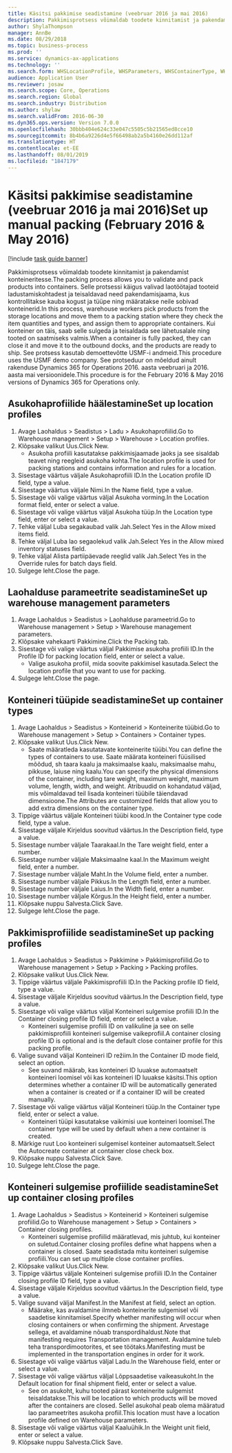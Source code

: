 ```yaml
---
title: Käsitsi pakkimise seadistamine (veebruar 2016 ja mai 2016)
description: Pakkimisprotsess võimaldab toodete kinnitamist ja pakendamist konteineritesse.
author: ShylaThompson
manager: AnnBe
ms.date: 08/29/2018
ms.topic: business-process
ms.prod: ''
ms.service: dynamics-ax-applications
ms.technology: ''
ms.search.form: WHSLocationProfile, WHSParameters, WHSContainerType, WHSPackProfile, WHSCloseContainerProfile, InventLocationIdLookup, UnitOfMeasureLookup
audience: Application User
ms.reviewer: josaw
ms.search.scope: Core, Operations
ms.search.region: Global
ms.search.industry: Distribution
ms.author: shylaw
ms.search.validFrom: 2016-06-30
ms.dyn365.ops.version: Version 7.0.0
ms.openlocfilehash: 30bbb404e624c33e047c5505c5b21565ed8cce10
ms.sourcegitcommit: 8b4b6a9226d4e5f66498ab2a5b4160e26dd112af
ms.translationtype: HT
ms.contentlocale: et-EE
ms.lasthandoff: 08/01/2019
ms.locfileid: "1847179"
---
```

# <a name="set-up-manual-packing-february-2016--may-2016"></a><span data-ttu-id="b61d3-103">Käsitsi pakkimise seadistamine (veebruar 2016 ja mai 2016)</span><span class="sxs-lookup"><span data-stu-id="b61d3-103">Set up manual packing (February 2016 & May 2016)</span></span>

[!include [task guide banner](../../includes/task-guide-banner.md)]

<span data-ttu-id="b61d3-104">Pakkimisprotsess võimaldab toodete kinnitamist ja pakendamist konteineritesse.</span><span class="sxs-lookup"><span data-stu-id="b61d3-104">The packing process allows you to validate and pack products into containers.</span></span> <span data-ttu-id="b61d3-105">Selle protsessi käigus valivad laotöötajad tooteid ladustamiskohtadest ja teisaldavad need pakendamisjaama, kus kontrollitakse kauba kogust ja tüüpe ning määratakse neile sobivad konteinerid.</span><span class="sxs-lookup"><span data-stu-id="b61d3-105">In this process, warehouse workers pick products from the storage locations and move them to a packing station where they check the item quantities and types, and assign them to appropriate containers.</span></span> <span data-ttu-id="b61d3-106">Kui konteiner on täis, saab selle sulgeda ja teisaldada see lähetusalale ning tooted on saatmiseks valmis.</span><span class="sxs-lookup"><span data-stu-id="b61d3-106">When a container is fully packed, they can close it and move it to the outbound docks, and the products are ready to ship.</span></span> <span data-ttu-id="b61d3-107">See protsess kasutab demoettevõtte USMF-i andmeid.</span><span class="sxs-lookup"><span data-stu-id="b61d3-107">This procedure uses the USMF demo company.</span></span> <span data-ttu-id="b61d3-108">See protseduur on mõeldud ainult rakenduse Dynamics 365 for Operations 2016. aasta veebruari ja 2016. aasta mai versioonidele.</span><span class="sxs-lookup"><span data-stu-id="b61d3-108">This procedure is for the February 2016 & May 2016 versions of Dynamics 365 for Operations only.</span></span>


## <a name="set-up-location-profiles"></a><span data-ttu-id="b61d3-109">Asukohaprofiilide häälestamine</span><span class="sxs-lookup"><span data-stu-id="b61d3-109">Set up location profiles</span></span>
1. <span data-ttu-id="b61d3-110">Avage Laohaldus > Seadistus > Ladu > Asukohaprofiilid.</span><span class="sxs-lookup"><span data-stu-id="b61d3-110">Go to Warehouse management > Setup > Warehouse > Location profiles.</span></span>
2. <span data-ttu-id="b61d3-111">Klõpsake valikut Uus.</span><span class="sxs-lookup"><span data-stu-id="b61d3-111">Click New.</span></span>
    * <span data-ttu-id="b61d3-112">Asukoha profiili kasutatakse pakkimisjaamade jaoks ja see sisaldab teavet ning reegleid asukoha kohta.</span><span class="sxs-lookup"><span data-stu-id="b61d3-112">The location profile is used for packing stations and contains information and rules for a location.</span></span>  
3. <span data-ttu-id="b61d3-113">Sisestage väärtus väljale Asukohaprofiili ID.</span><span class="sxs-lookup"><span data-stu-id="b61d3-113">In the Location profile ID field, type a value.</span></span>
4. <span data-ttu-id="b61d3-114">Sisestage väärtus väljale Nimi.</span><span class="sxs-lookup"><span data-stu-id="b61d3-114">In the Name field, type a value.</span></span>
5. <span data-ttu-id="b61d3-115">Sisestage või valige väärtus väljal Asukoha vorming.</span><span class="sxs-lookup"><span data-stu-id="b61d3-115">In the Location format field, enter or select a value.</span></span>
6. <span data-ttu-id="b61d3-116">Sisestage või valige väärtus väljal Asukoha tüüp.</span><span class="sxs-lookup"><span data-stu-id="b61d3-116">In the Location type field, enter or select a value.</span></span>
7. <span data-ttu-id="b61d3-117">Tehke väljal Luba segakaubad valik Jah.</span><span class="sxs-lookup"><span data-stu-id="b61d3-117">Select Yes in the Allow mixed items field.</span></span>
8. <span data-ttu-id="b61d3-118">Tehke väljal Luba lao segaolekud valik Jah.</span><span class="sxs-lookup"><span data-stu-id="b61d3-118">Select Yes in the Allow mixed  inventory statuses field.</span></span>
9. <span data-ttu-id="b61d3-119">Tehke väljal Alista partiipäevade reeglid valik Jah.</span><span class="sxs-lookup"><span data-stu-id="b61d3-119">Select Yes in the Override rules for batch days field.</span></span>
10. <span data-ttu-id="b61d3-120">Sulgege leht.</span><span class="sxs-lookup"><span data-stu-id="b61d3-120">Close the page.</span></span>

## <a name="set-up-warehouse-management-parameters"></a><span data-ttu-id="b61d3-121">Laohalduse parameetrite seadistamine</span><span class="sxs-lookup"><span data-stu-id="b61d3-121">Set up warehouse management parameters</span></span> 
1. <span data-ttu-id="b61d3-122">Avage Laohaldus > Seadistus > Laohalduse parameetrid.</span><span class="sxs-lookup"><span data-stu-id="b61d3-122">Go to Warehouse management > Setup > Warehouse management parameters.</span></span>
2. <span data-ttu-id="b61d3-123">Klõpsake vahekaarti Pakkimine.</span><span class="sxs-lookup"><span data-stu-id="b61d3-123">Click the Packing tab.</span></span>
3. <span data-ttu-id="b61d3-124">Sisestage või valige väärtus väljal Pakkimise asukoha profiili ID.</span><span class="sxs-lookup"><span data-stu-id="b61d3-124">In the Profile ID for packing location field, enter or select a value.</span></span>
    * <span data-ttu-id="b61d3-125">Valige asukoha profiil, mida soovite pakkimisel kasutada.</span><span class="sxs-lookup"><span data-stu-id="b61d3-125">Select the location profile that you want to use for packing.</span></span>  
4. <span data-ttu-id="b61d3-126">Sulgege leht.</span><span class="sxs-lookup"><span data-stu-id="b61d3-126">Close the page.</span></span>

## <a name="set-up-container-types"></a><span data-ttu-id="b61d3-127">Konteineri tüüpide seadistamine</span><span class="sxs-lookup"><span data-stu-id="b61d3-127">Set up container types</span></span>
1. <span data-ttu-id="b61d3-128">Avage Laohaldus > Seadistus > Konteinerid > Konteinerite tüübid.</span><span class="sxs-lookup"><span data-stu-id="b61d3-128">Go to Warehouse management > Setup > Containers > Container types.</span></span>
2. <span data-ttu-id="b61d3-129">Klõpsake valikut Uus.</span><span class="sxs-lookup"><span data-stu-id="b61d3-129">Click New.</span></span>
    * <span data-ttu-id="b61d3-130">Saate määratleda kasutatavate konteinerite tüübi.</span><span class="sxs-lookup"><span data-stu-id="b61d3-130">You can define the types of containers to use.</span></span> <span data-ttu-id="b61d3-131">Saate määrata konteineri füüsilised mõõdud, sh taara kaalu ja maksimaalse kaalu, maksimaalse mahu, pikkuse, laiuse ning kaalu.</span><span class="sxs-lookup"><span data-stu-id="b61d3-131">You can specify the physical dimensions of the container, including tare weight, maximum weight, maximum volume, length, width, and weight.</span></span>  <span data-ttu-id="b61d3-132">Atribuudid on kohandatud väljad, mis võimaldavad teil lisada konteineri tüübile täiendavad dimensioone.</span><span class="sxs-lookup"><span data-stu-id="b61d3-132">The Attributes are customized fields that allow you to add extra dimensions on the container type.</span></span>     
3. <span data-ttu-id="b61d3-133">Tippige väärtus väljale Konteineri tüübi kood.</span><span class="sxs-lookup"><span data-stu-id="b61d3-133">In the Container type code field, type a value.</span></span>
4. <span data-ttu-id="b61d3-134">Sisestage väljale Kirjeldus soovitud väärtus.</span><span class="sxs-lookup"><span data-stu-id="b61d3-134">In the Description field, type a value.</span></span>
5. <span data-ttu-id="b61d3-135">Sisestage number väljale Taarakaal.</span><span class="sxs-lookup"><span data-stu-id="b61d3-135">In the Tare weight field, enter a number.</span></span>
6. <span data-ttu-id="b61d3-136">Sisestage number väljale Maksimaalne kaal.</span><span class="sxs-lookup"><span data-stu-id="b61d3-136">In the Maximum weight field, enter a number.</span></span>
7. <span data-ttu-id="b61d3-137">Sisestage number väljale Maht.</span><span class="sxs-lookup"><span data-stu-id="b61d3-137">In the Volume field, enter a number.</span></span>
8. <span data-ttu-id="b61d3-138">Sisestage number väljale Pikkus.</span><span class="sxs-lookup"><span data-stu-id="b61d3-138">In the Length field, enter a number.</span></span>
9. <span data-ttu-id="b61d3-139">Sisestage number väljale Laius.</span><span class="sxs-lookup"><span data-stu-id="b61d3-139">In the Width field, enter a number.</span></span>
10. <span data-ttu-id="b61d3-140">Sisestage number väljale Kõrgus.</span><span class="sxs-lookup"><span data-stu-id="b61d3-140">In the Height field, enter a number.</span></span>
11. <span data-ttu-id="b61d3-141">Klõpsake nuppu Salvesta.</span><span class="sxs-lookup"><span data-stu-id="b61d3-141">Click Save.</span></span>
12. <span data-ttu-id="b61d3-142">Sulgege leht.</span><span class="sxs-lookup"><span data-stu-id="b61d3-142">Close the page.</span></span>

## <a name="set-up-packing-profiles"></a><span data-ttu-id="b61d3-143">Pakkimisprofiilide seadistamine</span><span class="sxs-lookup"><span data-stu-id="b61d3-143">Set up packing profiles</span></span>
1. <span data-ttu-id="b61d3-144">Avage Laohaldus > Seadistus > Pakkimine > Pakkimisprofiilid.</span><span class="sxs-lookup"><span data-stu-id="b61d3-144">Go to Warehouse management > Setup > Packing > Packing profiles.</span></span>
2. <span data-ttu-id="b61d3-145">Klõpsake valikut Uus.</span><span class="sxs-lookup"><span data-stu-id="b61d3-145">Click New.</span></span>
3. <span data-ttu-id="b61d3-146">Tippige väärtus väljale Pakkimisprofiili ID.</span><span class="sxs-lookup"><span data-stu-id="b61d3-146">In the Packing profile ID field, type a value.</span></span>
4. <span data-ttu-id="b61d3-147">Sisestage väljale Kirjeldus soovitud väärtus.</span><span class="sxs-lookup"><span data-stu-id="b61d3-147">In the Description field, type a value.</span></span>
5. <span data-ttu-id="b61d3-148">Sisestage või valige väärtus väljal Konteineri sulgemise profiili ID.</span><span class="sxs-lookup"><span data-stu-id="b61d3-148">In the Container closing profile ID field, enter or select a value.</span></span>
    * <span data-ttu-id="b61d3-149">Konteineri sulgemise profiili ID on valikuline ja see on selle pakkimisprofiili konteineri sulgemise vaikeprofiil.</span><span class="sxs-lookup"><span data-stu-id="b61d3-149">A container closing profile ID is optional and is the default close container profile for this packing profile.</span></span>  
6. <span data-ttu-id="b61d3-150">Valige suvand väljal Konteineri ID režiim.</span><span class="sxs-lookup"><span data-stu-id="b61d3-150">In the Container ID mode field, select an option.</span></span>
    * <span data-ttu-id="b61d3-151">See suvand määrab, kas konteineri ID luuakse automaatselt konteineri loomisel või kas konteineri ID luuakse käsitsi.</span><span class="sxs-lookup"><span data-stu-id="b61d3-151">This option determines whether a container ID will be automatically generated when a container is created or if a container ID will be created manually.</span></span>  
7. <span data-ttu-id="b61d3-152">Sisestage või valige väärtus väljal Konteineri tüüp.</span><span class="sxs-lookup"><span data-stu-id="b61d3-152">In the Container type field, enter or select a value.</span></span>
    * <span data-ttu-id="b61d3-153">Konteineri tüüpi kasutatakse vaikimisi uue konteineri loomisel.</span><span class="sxs-lookup"><span data-stu-id="b61d3-153">The container type will be used by default when a new container is created.</span></span>  
8. <span data-ttu-id="b61d3-154">Märkige ruut Loo konteineri sulgemisel konteiner automaatselt.</span><span class="sxs-lookup"><span data-stu-id="b61d3-154">Select the Autocreate container at container close check box.</span></span>
9. <span data-ttu-id="b61d3-155">Klõpsake nuppu Salvesta.</span><span class="sxs-lookup"><span data-stu-id="b61d3-155">Click Save.</span></span>
10. <span data-ttu-id="b61d3-156">Sulgege leht.</span><span class="sxs-lookup"><span data-stu-id="b61d3-156">Close the page.</span></span>

## <a name="set-up-container-closing-profiles"></a><span data-ttu-id="b61d3-157">Konteineri sulgemise profiilide seadistamine</span><span class="sxs-lookup"><span data-stu-id="b61d3-157">Set up container closing profiles</span></span>
1. <span data-ttu-id="b61d3-158">Avage Laohaldus > Seadistus > Konteinerid > Konteineri sulgemise profiilid.</span><span class="sxs-lookup"><span data-stu-id="b61d3-158">Go to Warehouse management > Setup > Containers > Container closing profiles.</span></span>
    * <span data-ttu-id="b61d3-159">Konteineri sulgemise profiilid määratlevad, mis juhtub, kui konteiner on suletud.</span><span class="sxs-lookup"><span data-stu-id="b61d3-159">Container closing profiles define what happens when a container is closed.</span></span> <span data-ttu-id="b61d3-160">Saate seadistada mitu konteineri sulgemise profiili.</span><span class="sxs-lookup"><span data-stu-id="b61d3-160">You can set up multiple close container profiles.</span></span>       
2. <span data-ttu-id="b61d3-161">Klõpsake valikut Uus.</span><span class="sxs-lookup"><span data-stu-id="b61d3-161">Click New.</span></span>
3. <span data-ttu-id="b61d3-162">Tippige väärtus väljale Konteineri sulgemise profiili ID.</span><span class="sxs-lookup"><span data-stu-id="b61d3-162">In the Container closing profile ID field, type a value.</span></span>
4. <span data-ttu-id="b61d3-163">Sisestage väljale Kirjeldus soovitud väärtus.</span><span class="sxs-lookup"><span data-stu-id="b61d3-163">In the Description field, type a value.</span></span>
5. <span data-ttu-id="b61d3-164">Valige suvand väljal Manifest.</span><span class="sxs-lookup"><span data-stu-id="b61d3-164">In the Manifest at field, select an option.</span></span>
    * <span data-ttu-id="b61d3-165">Määrake, kas avaldamine ilmneb konteinerite sulgemisel või saadetise kinnitamisel.</span><span class="sxs-lookup"><span data-stu-id="b61d3-165">Specify whether manifesting will occur when closing containers or when confirming the shipment.</span></span> <span data-ttu-id="b61d3-166">Arvestage sellega, et avaldamine nõuab transpordihaldust.</span><span class="sxs-lookup"><span data-stu-id="b61d3-166">Note that manifesting requires Transportation management.</span></span> <span data-ttu-id="b61d3-167">Avaldamine tuleb teha transpordimootorites, et see töötaks.</span><span class="sxs-lookup"><span data-stu-id="b61d3-167">Manifesting must be implemented in the transportation engines in order for it work.</span></span>  
6. <span data-ttu-id="b61d3-168">Sisestage või valige väärtus väljal Ladu.</span><span class="sxs-lookup"><span data-stu-id="b61d3-168">In the Warehouse field, enter or select a value.</span></span>
7. <span data-ttu-id="b61d3-169">Sisestage või valige väärtus väljal Lõppsaadetise vaikeasukoht.</span><span class="sxs-lookup"><span data-stu-id="b61d3-169">In the Default location for final shipment field, enter or select a value.</span></span>
    * <span data-ttu-id="b61d3-170">See on asukoht, kuhu tooted pärast konteinerite sulgemist teisaldatakse.</span><span class="sxs-lookup"><span data-stu-id="b61d3-170">This will be location to which products will be moved after the containers are closed.</span></span> <span data-ttu-id="b61d3-171">Sellel asukohal peab olema määratud lao parameetrites asukoha profiil.</span><span class="sxs-lookup"><span data-stu-id="b61d3-171">This location must have a location profile defined on Warehouse parameters.</span></span>  
8. <span data-ttu-id="b61d3-172">Sisestage või valige väärtus väljal Kaaluühik.</span><span class="sxs-lookup"><span data-stu-id="b61d3-172">In the Weight unit field, enter or select a value.</span></span>
9. <span data-ttu-id="b61d3-173">Klõpsake nuppu Salvesta.</span><span class="sxs-lookup"><span data-stu-id="b61d3-173">Click Save.</span></span>

